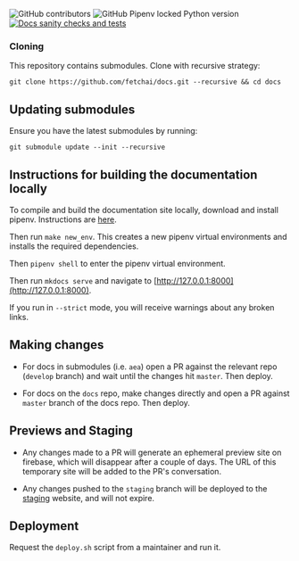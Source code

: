 ![GitHub contributors](https://img.shields.io/github/contributors-anon/fetchai/docs)
![GitHub Pipenv locked Python version](https://img.shields.io/github/pipenv/locked/python-version/fetchai/docs)
<a href="https://github.com/fetchai/docs/workflows/Docs%20sanity%20checks%20and%20tests">
<img alt="Docs sanity checks and tests" src="https://github.com/fetchai/docs/workflows/Docs%20sanity%20checks%20and%20tests/badge.svg?branch=master"></a>

### Cloning

This repository contains submodules. Clone with recursive strategy:

    git clone https://github.com/fetchai/docs.git --recursive && cd docs

## Updating submodules

Ensure you have the latest submodules by running:

    git submodule update --init --recursive

## Instructions for building the documentation locally

To compile and build the documentation site locally, download and install pipenv. Instructions are <a href="https://github.com/pypa/pipenv#installation" target=_blank>here</a>.

Then run `make new_env`. This creates a new pipenv virtual environments and installs the required dependencies.

Then `pipenv shell` to enter the pipenv virtual environment.

Then run `mkdocs serve` and navigate to [http://127.0.0.1:8000](http://127.0.0.1:8000).

If you run in `--strict` mode, you will receive warnings about any broken links.

## Making changes

- For docs in submodules (i.e. `aea`) open a PR against the relevant repo (`develop` branch) and wait until the changes hit `master`. Then deploy.

- For docs on the `docs` repo, make changes directly and open a PR against `master` branch of the docs repo. Then deploy.

## Previews and Staging

- Any changes made to a PR will generate an ephemeral preview site on firebase, which will disappear after a couple of days.
The URL of this temporary site will be added to the PR's conversation.

- Any changes pushed to the `staging` branch will be deployed to the [staging](https://fetch-docs-preview--staging-ulmb7yew.web.app/) website, and will not expire.

## Deployment

Request the `deploy.sh` script from a maintainer and run it.
